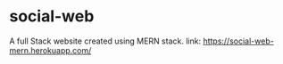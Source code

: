 # social-web
A full Stack website created using MERN stack.
link: https://social-web-mern.herokuapp.com/
